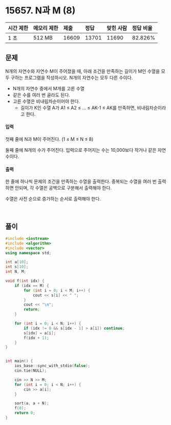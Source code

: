# 15657. N과 M (8)

| 시간 제한 | 메모리 제한 | 제출  | 정답  | 맞힌 사람 | 정답 비율 |
| :-------- | :---------- | :---- | :---- | :-------- | :-------- |
| 1 초      | 512 MB      | 16609 | 13701 | 11690     | 82.826%   |

## 문제

N개의 자연수와 자연수 M이 주어졌을 때, 아래 조건을 만족하는 길이가 M인 수열을 모두 구하는 프로그램을 작성하시오. N개의 자연수는 모두 다른 수이다.

- N개의 자연수 중에서 M개를 고른 수열
- 같은 수를 여러 번 골라도 된다.
- 고른 수열은 비내림차순이어야 한다.
  - 길이가 K인 수열 A가 A1 ≤ A2 ≤ ... ≤ AK-1 ≤ AK를 만족하면, 비내림차순이라고 한다.

#### 입력

첫째 줄에 N과 M이 주어진다. (1 ≤ M ≤ N ≤ 8)

둘째 줄에 N개의 수가 주어진다. 입력으로 주어지는 수는 10,000보다 작거나 같은 자연수이다.

#### 출력

한 줄에 하나씩 문제의 조건을 만족하는 수열을 출력한다. 중복되는 수열을 여러 번 출력하면 안되며, 각 수열은 공백으로 구분해서 출력해야 한다.

수열은 사전 순으로 증가하는 순서로 출력해야 한다.

<br/>

## 풀이

```c++
#include <iostream>
#include <algorithm>
#include <vector>
using namespace std;

int a[10];
int s[10];
int N, M;

void f(int idx) {
	if (idx == M) {
		for (int i = 0; i < M; i++) {
			cout << s[i] << " ";
		}
		cout << "\n";
		return;
	}

	for (int i = 0; i < N; i++) {
		if (idx != 0 && s[idx - 1] > a[i]) continue;
		s[idx] = a[i];
		f(idx + 1);
	}
}


int main() {
	ios_base::sync_with_stdio(false);
	cin.tie(NULL);

	cin >> N >> M;
	for (int i = 0; i < N; i++) {
		cin >> a[i];
	}

	sort(a, a + N);
	f(0);
	return 0;
}
```
